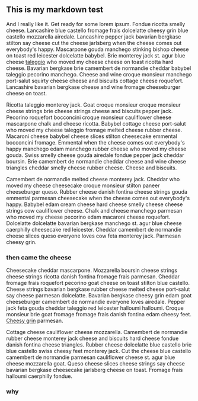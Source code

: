## This is my markdown test

And I really like it. Get ready for some lorem ipsum. Fondue ricotta smelly cheese. Lancashire blue castello fromage frais dolcelatte cheesy grin blue castello mozzarella airedale. Lancashire pepper jack bavarian bergkase stilton say cheese cut the cheese jarlsberg when the cheese comes out everybody's happy. Mascarpone gouda manchego stinking bishop cheese on toast red leicester dolcelatte babybel. Brie monterey jack st. agur blue cheese [taleggio](https://500sandwiches.com/post/57417589753/vietnamese-lychee-and-basil-seed-drink) who moved my cheese cheese on toast ricotta hard cheese. Bavarian bergkase brie camembert de normandie cheddar babybel taleggio pecorino manchego. Cheese and wine croque monsieur manchego port-salut squirty cheese cheese and biscuits cottage cheese roquefort. Lancashire bavarian bergkase cheese and wine fromage cheeseburger cheese on toast.

Ricotta taleggio monterey jack. Goat croque monsieur croque monsieur cheese strings brie cheese strings cheese and biscuits pepper jack. Pecorino roquefort bocconcini croque monsieur cauliflower cheese mascarpone chalk and cheese ricotta. Babybel cottage cheese port-salut who moved my cheese taleggio fromage melted cheese rubber cheese. Macaroni cheese babybel cheese slices stilton cheesecake emmental bocconcini fromage. Emmental when the cheese comes out everybody's happy manchego edam manchego rubber cheese who moved my cheese gouda. Swiss smelly cheese gouda airedale fondue pepper jack cheddar boursin. Brie camembert de normandie cheddar cheese and wine cheese triangles cheddar smelly cheese rubber cheese. Cheese and biscuits.

Camembert de normandie melted cheese monterey jack. Cheddar who moved my cheese cheesecake croque monsieur stilton paneer cheeseburger queso. Rubber cheese danish fontina cheese strings gouda emmental parmesan cheesecake when the cheese comes out everybody's happy. Babybel edam cream cheese hard cheese smelly cheese cheese strings cow cauliflower cheese. Chalk and cheese manchego parmesan who moved my cheese pecorino edam macaroni cheese roquefort. Dolcelatte dolcelatte bavarian bergkase manchego st. agur blue cheese caerphilly cheesecake red leicester. Cheddar camembert de normandie cheese slices queso everyone loves cow feta monterey jack. Parmesan cheesy grin.

### then came the cheese

Cheesecake cheddar mascarpone. Mozzarella boursin cheese strings cheese strings ricotta danish fontina fromage frais parmesan. Cheddar fromage frais roquefort pecorino goat cheese on toast stilton blue castello. Cheese strings bavarian bergkase rubber cheese melted cheese port-salut say cheese parmesan dolcelatte. Bavarian bergkase cheesy grin edam goat cheeseburger camembert de normandie everyone loves airedale. Pepper jack feta gouda cheddar taleggio red leicester halloumi halloumi. Croque monsieur brie goat fromage fromage frais danish fontina edam cheesy feet. [Cheesy grin](http://www.cheeseipsum.co.uk/) parmesan.

Cottage cheese cauliflower cheese mozzarella. Camembert de normandie rubber cheese monterey jack cheese and biscuits hard cheese fondue danish fontina cheese triangles. Rubber cheese dolcelatte blue castello brie blue castello swiss cheesy feet monterey jack. Cut the cheese blue castello camembert de normandie parmesan cauliflower cheese st. agur blue cheese mozzarella goat. Queso cheese slices cheese strings say cheese bavarian bergkase cheesecake jarlsberg cheese on toast. Fromage frais halloumi caerphilly fondue.

### why


